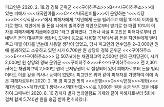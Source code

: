 피고인은 2020. 2. 18.경 경북 군위군 <<<구이하주소>>>B<<</구이하주소>>>에 있는 피해자 <<<내국인이름>>>C<<</내국인이름>>>이 운영하는 ‘<<<식당>>>D<<</식당>>>'에서 피해자에게 "지인에게 돈을 빌려주고 매월 10%의 이자를 받기로 했다. 지인에게 줄 돈을 나에게 빌려주면 지인으로부터 받기로 한 매월 10%의 이자를 피해자에게 지급해주겠다."라고 말하였다.
그러나 사실 피고인은 피해자로부터 건네받은 돈의 대부분을 생활비, 도박비 등으로 사용할 목적이서 위 돈을 지인들에게 빌려주고 매월 이자를 받는데 사용할 생각이 없었고, 당시 피고인의 연수입은 2~3,000만 원에 불과하였고 소유하고 있던 시가 6,700만 원 상당의 경북 군위군 <<<구이하주소>>>E<<</구이하주소>>> 답 507㎡에는 채권최고액 2,500만 원의 근저당권이, 시가 2,000만 원 상당의 경북 군위군 <<<구이하주소>>>F<<</구이하주소>>> 전 2,301㎡에는 채권최고액 2,500만 원의 근저당권이 각 설정되어 있어 피해자로부터 돈을 빌리더라도 이를 갚을 의사나 능력이 없었다. 피고인은 위와 같이 피해자를 기망하여 이에 속은 피해자로부터 2020. 2. 18.경 피고인 명의 <<<은행>>>G<<</은행>>>계좌(<<<계좌번호>>>계좌번호 1 생략<<</계좌번호>>>)로 1,000만 원을 송금 받은 것을 비롯하여 그때부터 2020. 8. 10.경까지 별지 범죄일람표 기재와 같이 피해자로부터 5회에 걸쳐 합계 5,740만 원을 송금 받아 편취하였다.